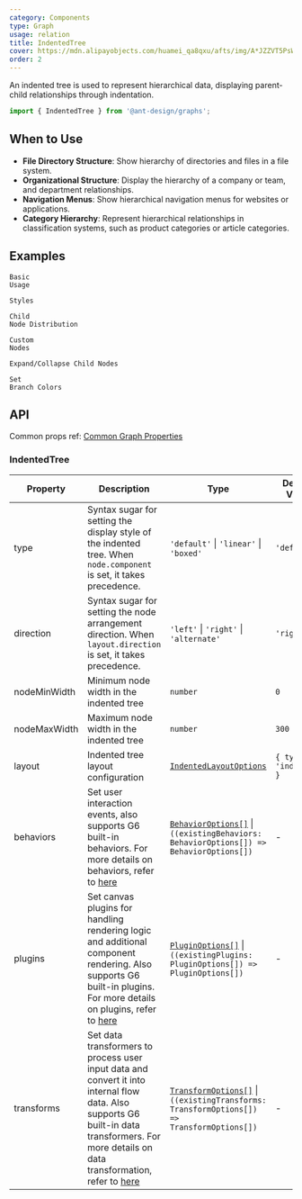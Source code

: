 ```yaml
---
category: Components
type: Graph
usage: relation
title: IndentedTree
cover: https://mdn.alipayobjects.com/huamei_qa8qxu/afts/img/A*JZZVT5PsWPQAAAAAAAAAAAAADmJ7AQ/original
order: 2
---
```


An indented tree is used to represent hierarchical data, displaying parent-child relationships through indentation.

```js
import { IndentedTree } from '@ant-design/graphs';
```

## When to Use

- **File Directory Structure**: Show hierarchy of directories and files in a file system.
- **Organizational Structure**: Display the hierarchy of a company or team, and department relationships.
- **Navigation Menus**: Show hierarchical navigation menus for websites or applications.
- **Category Hierarchy**: Represent hierarchical relationships in classification systems, such as product categories or article categories.

## Examples

<code id="demo-indented-tree-default" src="./demos/indented-tree/default.tsx" description="A simple demonstration.">Basic Usage</code>

<code id="demo-indented-tree-type" src="./demos/indented-tree/type.tsx" description="Use the `type` syntax sugar to apply preset styles: line style or boxed style.">Styles</code>

<code id="demo-indented-tree-direction" src="./demos/indented-tree/direction.tsx" description="Set `direction` to `alternate` or `left` to distribute child nodes freely or to the left. If not set, the default is `right` (right distribution).">Child Node Distribution</code>

<code id="demo-indented-tree-custom-node" src="./demos/indented-tree/custom-node.tsx" description="Customize nodes using `node.component`, which must be paired with `node.size` to take effect.">Custom Nodes</code>

<code id="demo-indented-tree-collapse-expand" src="./demos/indented-tree/collapse-expand.tsx" description="
Adjust the `collapse-expand-react-node` interaction configuration to control expand/collapse behavior for child nodes.<br> - `enable`: Whether to enable the interaction, type is `boolean | ((data: NodeData) => boolean)`, default is `false` <br> - `trigger`: The element that triggers node collapse/expand; `'icon'` triggers on icon click, `'node'` triggers on node click, and `HTMLElement` allows custom elements, default is `'icon'` <br> - `direction`: Collapse/expand neighbor nodes in the specified direction, `'in'` for predecessor nodes, `'out'` for successor nodes, and `'both'` for both predecessors and successors, default is `'out'` <br> - `iconType`: Built-in icon options, either `'plus-minus'` or `'arrow-count'` <br> - `iconRender`: Render function to customize the collapse/expand icon, takes `isCollapsed` (whether the node is collapsed) and `data` (node data) as parameters, returns a custom icon <br> - `iconPlacement`: Icon position relative to the node, can be `'left'`, `'right'`, `'top'`, or `'bottom'`, default is `'bottom'` <br> - `iconOffsetX/iconOffsetY`: Horizontal/vertical offset for the icon relative to the node, default is `0` <br> - `iconClassName/iconStyle`: CSS class name and inline styles for the icon <br> - `refreshLayout`: Whether to refresh the layout after each collapse/expand operation
">Expand/Collapse Child Nodes</code>

<code id="demo-indented-tree-color" src="./demos/indented-tree/color.tsx" description="`assign-color-by-branch` is a built-in data transformation step that allows you to assign different colors to branches by modifying `colors`.">Set Branch Colors</code>

## API

Common props ref: [Common Graph Properties](./overview#common-graph-properties)

### IndentedTree

| Property      | Description | Type | Default Value |
| ---           | ---         | ---  | ---           |
| type          | Syntax sugar for setting the display style of the indented tree. When `node.component` is set, it takes precedence. | `'default'` \| `'linear'` \| `'boxed'` | `'default'` |
| direction     | Syntax sugar for setting the node arrangement direction. When `layout.direction` is set, it takes precedence. | `'left'` \| `'right'` \| `'alternate'` | `'right'` |
| nodeMinWidth  | Minimum node width in the indented tree | `number` | `0` |
| nodeMaxWidth  | Maximum node width in the indented tree | `number` | `300` |
| layout        | Indented tree layout configuration | [`IndentedLayoutOptions`](https://g6.antv.antgroup.com/en/api/layouts/indented-layout) | `{ type: 'indented' }` |
| behaviors | Set user interaction events, also supports G6 built-in behaviors. For more details on behaviors, refer to [here](https://g6.antv.antgroup.com/en/manual/core-concept/behavior) | [`BehaviorOptions[]`](https://g6.antv.antgroup.com/en/api/behaviors/brush-select) \| `((existingBehaviors: BehaviorOptions[]) => BehaviorOptions[])` | - |
| plugins   | Set canvas plugins for handling rendering logic and additional component rendering. Also supports G6 built-in plugins. For more details on plugins, refer to [here](https://g6.antv.antgroup.com/en/manual/core-concept/plugin) | [`PluginOptions[]`](https://g6.antv.antgroup.com/en/api/plugins/background) \| `((existingPlugins: PluginOptions[]) => PluginOptions[])` | - |
| transforms | Set data transformers to process user input data and convert it into internal flow data. Also supports G6 built-in data transformers. For more details on data transformation, refer to [here](https://g6.antv.antgroup.com/en/api/transforms/map-node-size) | [`TransformOptions[]`](https://g6.antv.antgroup.com/en/api/transforms/map-node-size) \| `((existingTransforms: TransformOptions[]) => TransformOptions[])` | - |
